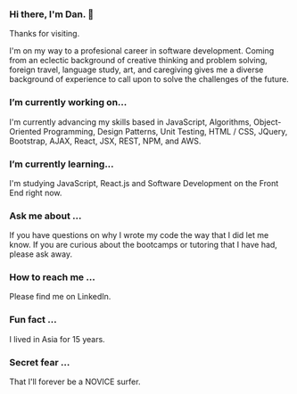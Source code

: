 ### Hi there, I'm Dan. 👋
Thanks for visiting.

I'm on my way to a profesional career in software development. Coming from an eclectic background of creative thinking and problem solving, foreign travel, language study, art, and caregiving gives me a diverse background of experience to call upon to solve the challenges of the future.

### I’m currently working on...
I'm currently advancing my skills based in JavaScript, Algorithms, Object-Oriented Programming, Design Patterns, Unit Testing, HTML / CSS, JQuery, Bootstrap, AJAX, React, JSX, REST, NPM, and AWS.

### I’m currently learning...
I'm studying JavaScript, React.js and Software Development on the Front End right now.

### Ask me about ...
If you have questions on why I wrote my code the way that I did let me know. If you are curious about the bootcamps or tutoring that I have had, please ask away.

### How to reach me ...
Please find me on LinkedIn.

### Fun fact ...
I lived in Asia for 15 years.

### Secret fear ...
That I'll forever be a NOVICE surfer.
<!--
**dbuhrd/dbuhrd** is a ✨ _special_ ✨ repository because its `README.md` (this file) appears on your GitHub profile.

Here are some ideas to get you started:


- 🌱 I’m currently learning JavaScript, React.js and Software Development.
- 👯 I’m looking to collaborate on ...
- 🤔 I’m looking for help with ...
- 💬 Ask me about ...
- 📫 How to reach me: ...
- 😄 Pronouns: ...
- ⚡ Fun fact: ...
-->
